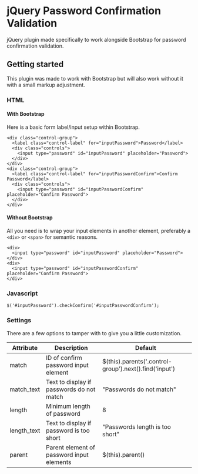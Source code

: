 # jQuery Password Confirmation Validation

jQuery plugin made specifically to work alongside Bootstrap for password confirmation validation.

## Getting started

This plugin was made to work with Bootstrap but will also work without it with a small markup adjustment.

### HTML

#### With Bootstrap
Here is a basic form label/input setup within Bootstrap.

```
<div class="control-group">
  <label class="control-label" for="inputPassword">Password</label>
  <div class="controls">
    <input type="password" id="inputPassword" placeholder="Password">
  </div>
</div>
<div class="control-group">
  <label class="control-label" for="inputPasswordConfirm">Confirm Password</label>
  <div class="controls">
    <input type="password" id="inputPasswordConfirm" placeholder="Confirm Password">
  </div>
</div>
```

#### Without Bootstrap
All you need is to wrap your input elements in another element, preferably a `<div>` or `<span>` for semantic reasons.

```
<div>
  <input type="password" id="inputPassword" placeholder="Password">
</div>
<div>
  <input type="password" id="inputPasswordConfirm" placeholder="Confirm Password">
</div>
```

### Javascript

```
$('#inputPassword').checkConfirm('#inputPasswordConfirm');
```

### Settings
There are a few options to tamper with to give you a little customization.

<table>
  <thead>
    <tr>
      <th>Attribute</th>
      <th>Description</th>
      <th>Default</th>
    </tr>
  </thead>
  <tbody>
    <tr>
      <td>match</td>
      <td>ID of confirm password input element</td>
      <td>$(this).parents('.control-group').next().find('input')</td>
    </tr>
    <tr>
      <td>match_text</td>
      <td>Text to display if passwords do not match</td>
      <td>"Passwords do not match"</td>
    </tr>
    <tr>
      <td>length</td>
      <td>Minimum length of password</td>
      <td>8</td>
    </tr>
    <tr>
      <td>length_text</td>
      <td>Text to display if password is too short</td>
      <td>"Passwords length is too short"</td>
    </tr>
    <tr>
      <td>parent</td>
      <td>Parent element of password input elements</td>
      <td>$(this).parent()</td>
    </tr>
  </tbody>
</table>